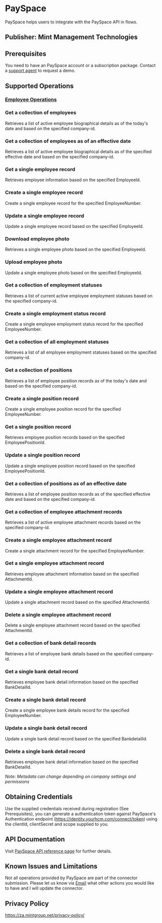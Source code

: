 # PaySpace
PaySpace helps users to integrate with the PaySpace API in flows.

## Publisher: Mint Management Technologies

## Prerequisites
You need to have an PaySpace account or a subscription package. Contact a [support agent](https://www.payspace.com/product-options-old/payspace-demo-request/) to request a demo.

## Supported Operations
### [Employee Operations](http://https://developer.payspace.com/#6226ba62-c7d3-49b9-ab62-6619747fe52d/  "Employee Operations")

### Get a collection of employees
Retrieves a list of active employee biographical details as of the today's date and based on the specified company-id.

### Get a collection of employees as of an effective date
Retrieves a list of active employee biographical details as of the specified effective date and based on the specified company-id.

### Get a single employee record
Retrieves employee information based on the specified EmployeeId.

### Create a single employee record
Create a single employee record for the specified EmployeeNumber.

### Update a single employee record
Update a single employee record based on the specified EmployeeId.

### Download employee photo
Retrieves a single employee photo based on the specified EmployeeId.

### Upload employee photo
Update a single employee photo based on the specified EmployeeId.

### Get a collection of employment statuses
Retrieves a list of current active employee employment statuses based on the specified company-id.

### Create a single employment status record
Create a single employee employment status record for the specified EmployeeNumber.

### Get a collection of all employment statuses
Retrieves a list of all employee employment statuses based on the specified company-id.

### Get a collection of positions
Retrieves a list of employee position records as of the today's date and based on the specified company-id.

### Create a single position record
Create a single employee position record for the specified EmployeeNumber.

### Get a single position record
Retrieves employee position records based on the specified EmployeePositionId.

### Update a single position record
Update a single employee position record based on the specified EmployeePositionId.

### Get a collection of positions as of an effective date
Retrieves a list of employee position records as of the specified effective date and based on the specified company-id.

### Get a collection of employee attachment records
Retrieves a list of active employee attachment records based on the specified company-id.

### Create a single employee attachment record
Create a single attachment record for the specified EmployeeNumber.

### Get a single employee attachment record
Retrieves employee attachment information based on the specified AttachmentId.

### Update a single employee attachment record
Update a single attachment record based on the specified AttachmentId.

### Delete a single employee attachment record
Delete a single employee attachment record based on the specified AttachmentId.

### Get a collection of bank detail records
Retrieves a list of employee bank details based on the specified company-id.

### Get a single bank detail record
Retrieves employee bank detail information based on the specified BankDetailId.

### Create a single bank detail record
Create a single employee bank details record for the specified EmployeeNumber.

### Update a single bank detail record
Update a single bank detail record based on the specified BankdetailId.

### Delete a single bank detail record
Retrieves employee bank detail information based on the specified BankDetailId.

*Note: Metadata can change depending on company settings and permissions*

## Obtaining Credentials
Use the supplied credentials received during registration (See Prerequisites), you can generate a authentication token against PaySpace's Authentication endpoint (https://identity.yourhcm.com/connect/token) using the clientId, clientSecret and scope supplied to you.

## API Documentation
Visit [PaySpace API reference page](https://developer.payspace.com/  "PaySpace API reference page") for further details.

## Known Issues and Limitations
Not all operations provided by PaySpace are part of the connector submission. Please let us know via [Email](mailto:payspace.support@mintgroup.net  "Email") what other actions you would like to have and I will update the connector.

## Privacy Policy
https://za.mintgroup.net/privacy-policy/